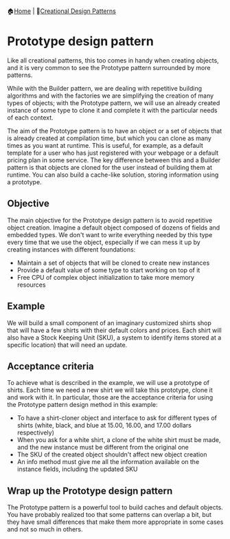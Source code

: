 :house:[Home](https://github.com/DevilsTear/go-design-patterns/README.md "Table of Contents") | :file_folder:[Creational Design Patterns](https://github.com/DevilsTear/go-design-patterns/creational/README.md "Table of Contents")
# Prototype design pattern
Like all creational patterns, this too comes in handy when creating objects, and it is very common to see the
Prototype pattern surrounded by more patterns.

While with the Builder pattern, we are dealing with repetitive building algorithms and with
the factories we are simplifying the creation of many types of objects; with the Prototype
pattern, we will use an already created instance of some type to clone it and complete it
with the particular needs of each context.

The aim of the Prototype pattern is to have an object or a set of objects that is already
created at compilation time, but which you can clone as many times as you want at runtime.
This is useful, for example, as a default template for a user who has just registered with
your webpage or a default pricing plan in some service. The key difference between this
and a Builder pattern is that objects are cloned for the user instead of building them at
runtime. You can also build a cache-like solution, storing information using a prototype.

## Objective
The main objective for the Prototype design pattern is to avoid repetitive object creation.
Imagine a default object composed of dozens of fields and embedded types. We don't want
to write everything needed by this type every time that we use the object, especially if we
can mess it up by creating instances with different foundations:
- Maintain a set of objects that will be cloned to create new instances
- Provide a default value of some type to start working on top of it
- Free CPU of complex object initialization to take more memory resources
## Example
We will build a small component of an imaginary customized shirts shop that will have a
few shirts with their default colors and prices. Each shirt will also have a Stock Keeping
Unit (SKU), a system to identify items stored at a specific location) that will need an
update.

## Acceptance criteria
To achieve what is described in the example, we will use a prototype of shirts. Each time we
need a new shirt we will take this prototype, clone it and work with it. In particular, those
are the acceptance criteria for using the Prototype pattern design method in this example:

- To have a shirt-cloner object and interface to ask for different types of shirts (white, black, and blue at 15.00, 16.00, and 17.00 dollars respectively)
- When you ask for a white shirt, a clone of the white shirt must be made, and the new instance must be different from the original one
- The SKU of the created object shouldn't affect new object creation
- An info method must give me all the information available on the instance fields, including the updated SKU

## Wrap up the Prototype design pattern
The Prototype pattern is a powerful tool to build caches and default objects. You have
probably realized too that some patterns can overlap a bit, but they have small differences
that make them more appropriate in some cases and not so much in others.